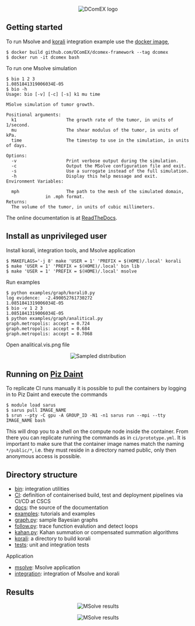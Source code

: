 <p align="center"><img src="dcomex.png" alt="DComEX logo"/></p>

## Getting started
To run Msolve and
[korali](https://www.cse-lab.ethz.ch/korali)
integration example use the
[docker image](Dockerfile),
```
$ docker build github.com/DComEX/dcomex-framework --tag dcomex
$ docker run -it dcomex bash
```
To run one Msolve simulation
```
$ bio 1 2 3
1.0851841319006034E-05
$ bio -h
Usage: bio [-v] [-c] [-s] k1 mu time

MSolve simulation of tumor growth.

Positional arguments:
  k1                   The growth rate of the tumor, in units of 1/second.
  mu                   The shear modulus of the tumor, in units of kPa.
  time                 The timestep to use in the simulation, in units of days.

Options:
  -v                   Print verbose output during the simulation.
  -c                   Output the MSolve configuration file and exit.
  -s                   Use a surrogate instead of the full simulation.
  -h                   Display this help message and exit.
Environment Variables:

  mph                  The path to the mesh of the simulated domain,
		       in .mph format.
Returns:
  The volume of the tumor, in units of cubic millimeters.
```

The online documentation is at
[ReadTheDocs](https://dcomex-framework-prototype.readthedocs.io/en/latest).

## Install as unprivileged user

Install korali, integration tools, and Msolve application

```
$ MAKEFLAGS='-j 8' make 'USER = 1' 'PREFIX = $(HOME)/.local' korali
$ make 'USER = 1' 'PREFIX = $(HOME)/.local' bin lib
$ make 'USER = 1' 'PREFIX = $(HOME)/.local' msolve
```

Run examples
```
$ python examples/graph/korali0.py
log evidence:  -2.490052761730272
1.0851841319006034E-05
$ bio -v 1 2 3
1.0851841319006034E-05
$ python examples/graph/analitical.py
graph.metropolis: accept = 0.724
graph.metropolis: accept = 0.684
graph.metropolis: accept = 0.7068
```

Open analitical.vis.png file
<p align="center"><img src="examples/graph/analitical.vis.png" alt="Sampled distribution"/></p>

## Running on [Piz Daint](https://www.cscs.ch/computers/piz-daint)

To replicate CI runs manually it is possible to pull the containers by
logging in to Piz Daint and execute the commands

```
$ module load sarus
$ sarus pull IMAGE_NAME
$ srun --pty -C gpu -A GROUP_ID -N1 -n1 sarus run --mpi --tty IMAGE_NAME bash
```
This will drop you to a shell on the compute node inside the
container. From there you can replicate running the commands as in
`ci/prototype.yml`.  It is important to make sure that the container
image names match the naming `*/public/*`, i.e.  they must reside in a
directory named public, only then anonymous access is possible.

## Directory structure

* [bin](bin): integration utilities
* [CI](ci): definition of containerised build, test and deployment
  pipelines via CI/CD at CSCS
* [docs](docs): the source of the documentation
* [examples](examples): tutorials and examples
* [graph.py](graph.py): sample Bayesian graphs
* [follow.py](follow.py): trace function evalution and detect loops
* [kahan.py](kahan.py): Kahan summation or compensated summation algorithms
* [korali](korali): a directory to build korali
* [tests](tests): unit and integration tests

Application

* [msolve](msolve): Msolve application
* [integration](integration): integration of Msolve and korali

## Results
<p align="center"><img src="examples/bio/bio.svg" alt="MSolve results"/></p>
<p align="center"><img src="examples/bio/mesh.png" alt="MSolve results"/></p>

